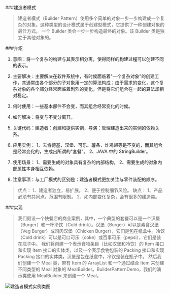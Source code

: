 ###建造者模式

>建造者模式（Builder Pattern）使用多个简单的对象一步一步构建成一个复杂的对象。这种类型的设计模式属于创建型模式，它提供了一种创建对象的最佳方式。
 一个 Builder 类会一步一步构造最终的对象。该 Builder 类是独立于其他对象的。
 
###介绍

1. 意图：将一个复杂的构建与其表示相分离，使得同样的构建过程可以创建不同的表示。

2. 主要解决：主要解决在软件系统中，有时候面临着"一个复杂对象"的创建工作，其通常由各个部分的子对象用一定的算法构成；由于需求的变化，这个复杂对象的各个部分经常面临着剧烈的变化，但是将它们组合在一起的算法却相对稳定。

3. 何时使用：一些基本部件不会变，而其组合经常变化的时候。

4. 如何解决：将变与不变分离开。

5. 关键代码：建造者：创建和提供实例，导演：管理建造出来的实例的依赖关系。

6. 应用实例： 1、去肯德基，汉堡、可乐、薯条、炸鸡翅等是不变的，而其组合是经常变化的，生成出所谓的"套餐"。 2、JAVA 中的 StringBuilder。

7. 使用场景： 1、需要生成的对象具有复杂的内部结构。 2、需要生成的对象内部属性本身相互依赖。

8. 注意事项：与工厂模式的区别是：建造者模式更加关注与零件装配的顺序。

>优点： 1、建造者独立，易扩展。 2、便于控制细节风险。
缺点： 1、产品必须有共同点，范围有限制。 2、如内部变化复杂，会有很多的建造类。

###实现

>我们假设一个快餐店的商业案例，其中，一个典型的套餐可以是一个汉堡（Burger）和一杯冷饮（Cold drink）。汉堡（Burger）可以是素食汉堡（Veg Burger）或鸡肉汉堡（Chicken Burger），它们是包在纸盒中。冷饮（Cold drink）可以是可口可乐（coke）或百事可乐（pepsi），它们是装在瓶子中。
 我们将创建一个表示食物条目（比如汉堡和冷饮）的 Item 接口和实现 Item 接口的实体类，以及一个表示食物包装的 Packing 接口和实现 Packing 接口的实体类，汉堡是包在纸盒中，冷饮是装在瓶子中。
 然后我们创建一个 Meal 类，带有 Item 的 ArrayList 和一个通过结合 Item 来创建不同类型的 Meal 对象的 MealBuilder。BuilderPatternDemo，我们的演示类使用 MealBuilder 来创建一个 Meal。
 
 ![建造者模式实例类图](http://www.runoob.com/wp-content/uploads/2014/08/builder_pattern_uml_diagram.jpg) 
